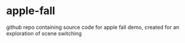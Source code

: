 # apple-fall
github repo containing source code for apple fall demo, created for an exploration of scene switching
